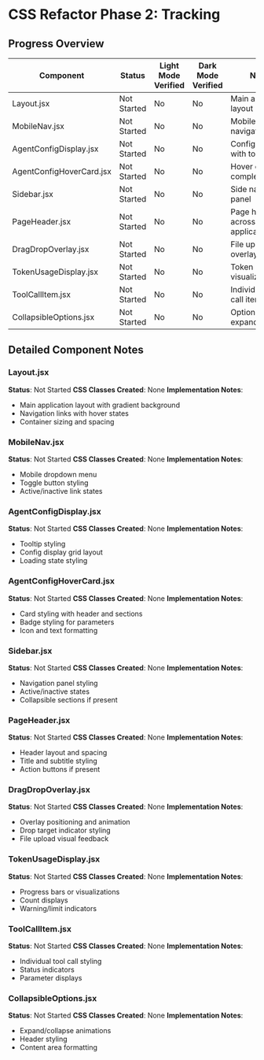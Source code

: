 # CSS Refactor Phase 2: Tracking

## Progress Overview

| Component | Status | Light Mode Verified | Dark Mode Verified | Notes |
|-----------|--------|---------------------|-------------------|-------|
| Layout.jsx | Not Started | No | No | Main application layout |
| MobileNav.jsx | Not Started | No | No | Mobile navigation menu |
| AgentConfigDisplay.jsx | Not Started | No | No | Config display with tooltips |
| AgentConfigHoverCard.jsx | Not Started | No | No | Hover card with complex styling |
| Sidebar.jsx | Not Started | No | No | Side navigation panel |
| PageHeader.jsx | Not Started | No | No | Page headers across the application |
| DragDropOverlay.jsx | Not Started | No | No | File upload overlay styling |
| TokenUsageDisplay.jsx | Not Started | No | No | Token usage visualization |
| ToolCallItem.jsx | Not Started | No | No | Individual tool call items |
| CollapsibleOptions.jsx | Not Started | No | No | Options that expand/collapse |

## Detailed Component Notes

### Layout.jsx
**Status**: Not Started
**CSS Classes Created**: None
**Implementation Notes**: 
- Main application layout with gradient background
- Navigation links with hover states
- Container sizing and spacing

### MobileNav.jsx
**Status**: Not Started
**CSS Classes Created**: None
**Implementation Notes**: 
- Mobile dropdown menu
- Toggle button styling
- Active/inactive link states

### AgentConfigDisplay.jsx
**Status**: Not Started
**CSS Classes Created**: None
**Implementation Notes**: 
- Tooltip styling
- Config display grid layout
- Loading state styling

### AgentConfigHoverCard.jsx
**Status**: Not Started
**CSS Classes Created**: None
**Implementation Notes**: 
- Card styling with header and sections
- Badge styling for parameters
- Icon and text formatting

### Sidebar.jsx
**Status**: Not Started
**CSS Classes Created**: None
**Implementation Notes**: 
- Navigation panel styling
- Active/inactive states
- Collapsible sections if present

### PageHeader.jsx
**Status**: Not Started
**CSS Classes Created**: None
**Implementation Notes**: 
- Header layout and spacing
- Title and subtitle styling
- Action buttons if present

### DragDropOverlay.jsx
**Status**: Not Started
**CSS Classes Created**: None
**Implementation Notes**: 
- Overlay positioning and animation
- Drop target indicator styling
- File upload visual feedback

### TokenUsageDisplay.jsx
**Status**: Not Started
**CSS Classes Created**: None
**Implementation Notes**: 
- Progress bars or visualizations
- Count displays
- Warning/limit indicators

### ToolCallItem.jsx
**Status**: Not Started
**CSS Classes Created**: None
**Implementation Notes**: 
- Individual tool call styling
- Status indicators
- Parameter displays

### CollapsibleOptions.jsx
**Status**: Not Started
**CSS Classes Created**: None
**Implementation Notes**: 
- Expand/collapse animations
- Header styling
- Content area formatting